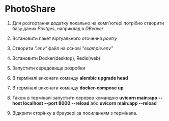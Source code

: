 # PhotoShare
1. Для розгортання додатку локально на комп'ютері потрібно створити базу даних *Postges*, наприклад в *DBeaver*.

2. Встановити пакет віртуального оточення *poetry*
3. Створити *".env"* файл на основі *"example.env"*
4. Встановити Docker(desktop), Redis(web)
5. Запустити середовище розробки 
6. В терміналі виконати команду **alembic upgrade head**
7. В терміналі виконати команду **docker-compose up**
8. Також в терміналі запустити серевер командою **uvicorn main:app --host localhost --port 8000 --reload** або **uvicorn main:app --reload**
9. Відкрити сторінку в браузері за посиланням з термінала.
